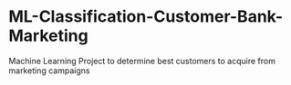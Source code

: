 # ML-Classification-Customer-Bank-Marketing
Machine Learning Project to determine best customers to acquire from marketing campaigns
